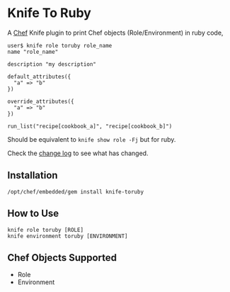 Knife To Ruby
=============

A [Chef](https://github.com/opscode/chef) Knife plugin to print Chef objects (Role/Environment) in ruby code,

    user$ knife role toruby role_name
    name "role_name"

    description "my description"

    default_attributes({
      "a" => "b"
    })

    override_attributes({
      "a" => "b"
    })

    run_list("recipe[cookbook_a]", "recipe[cookbook_b]")

Should be equivalent to `knife show role -Fj` but for ruby.

Check the [change log](CHANGELOG.md) to see what has changed.

Installation
------------

    /opt/chef/embedded/gem install knife-toruby

How to Use
----------

    knife role toruby [ROLE]
    knife environment toruby [ENVIRONMENT]

Chef Objects Supported
----------------------

 * Role
 * Environment
